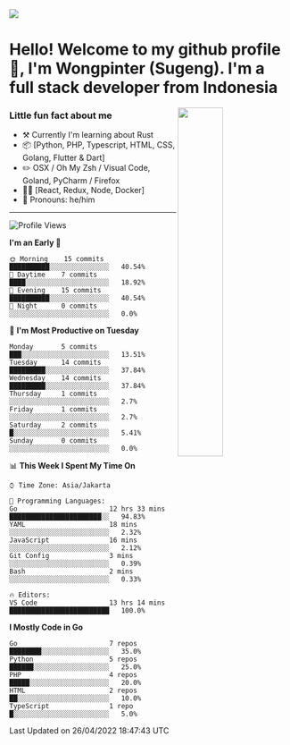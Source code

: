 <img src="https://res.cloudinary.com/sugengme/image/upload/v1626782571/banner.png">

# Hello! Welcome to my github profile 👋, I'm Wongpinter (Sugeng). I'm a full stack developer from Indonesia

[<img align="right" width="40%" src="https://github-readme-stats.vercel.app/api/top-langs/?username=wongpinter&hide=html,css, tex&title_color=ffffff&text_color=c9cacc&icon_color=2bbc8a&bg_color=1d1f21&langs_count=4">](https://metrics.lecoq.io/ouuan?template=classic)

### Little fun fact about me

-   :hammer_and_pick: Currently I'm learning about Rust
-   :package: [Python, PHP, Typescript, HTML, CSS, Golang, Flutter & Dart]
-   :pencil2: OSX / Oh My Zsh / Visual Code, Goland, PyCharm / Firefox
-   :man_scientist: [React, Redux, Node, Docker]
-   :man: Pronouns: he/him

---



<!--START_SECTION:waka-->
![Profile Views](http://img.shields.io/badge/Profile%20Views-0-blue)

**I'm an Early 🐤** 

```text
🌞 Morning    15 commits     ██████████░░░░░░░░░░░░░░░   40.54% 
🌆 Daytime    7 commits      ████░░░░░░░░░░░░░░░░░░░░░   18.92% 
🌃 Evening    15 commits     ██████████░░░░░░░░░░░░░░░   40.54% 
🌙 Night      0 commits      ░░░░░░░░░░░░░░░░░░░░░░░░░   0.0%

```
📅 **I'm Most Productive on Tuesday** 

```text
Monday       5 commits      ███░░░░░░░░░░░░░░░░░░░░░░   13.51% 
Tuesday      14 commits     █████████░░░░░░░░░░░░░░░░   37.84% 
Wednesday    14 commits     █████████░░░░░░░░░░░░░░░░   37.84% 
Thursday     1 commits      ░░░░░░░░░░░░░░░░░░░░░░░░░   2.7% 
Friday       1 commits      ░░░░░░░░░░░░░░░░░░░░░░░░░   2.7% 
Saturday     2 commits      █░░░░░░░░░░░░░░░░░░░░░░░░   5.41% 
Sunday       0 commits      ░░░░░░░░░░░░░░░░░░░░░░░░░   0.0%

```


📊 **This Week I Spent My Time On** 

```text
⌚︎ Time Zone: Asia/Jakarta

💬 Programming Languages: 
Go                       12 hrs 33 mins      ███████████████████████░░   94.83% 
YAML                     18 mins             ░░░░░░░░░░░░░░░░░░░░░░░░░   2.32% 
JavaScript               16 mins             ░░░░░░░░░░░░░░░░░░░░░░░░░   2.12% 
Git Config               3 mins              ░░░░░░░░░░░░░░░░░░░░░░░░░   0.39% 
Bash                     2 mins              ░░░░░░░░░░░░░░░░░░░░░░░░░   0.33%

🔥 Editors: 
VS Code                  13 hrs 14 mins      █████████████████████████   100.0%

```

**I Mostly Code in Go** 

```text
Go                       7 repos             ████████░░░░░░░░░░░░░░░░░   35.0% 
Python                   5 repos             ██████░░░░░░░░░░░░░░░░░░░   25.0% 
PHP                      4 repos             █████░░░░░░░░░░░░░░░░░░░░   20.0% 
HTML                     2 repos             ██░░░░░░░░░░░░░░░░░░░░░░░   10.0% 
TypeScript               1 repo              █░░░░░░░░░░░░░░░░░░░░░░░░   5.0%

```



 Last Updated on 26/04/2022 18:47:43 UTC
<!--END_SECTION:waka-->

<!--
**wongpinter/wongpinter** is a ✨ _special_ ✨ repository because its `README.md` (this file) appears on your GitHub profile.

Here are some ideas to get you started:

- 🔭 I’m currently working on ...
- 🌱 I’m currently learning ...
- 👯 I’m looking to collaborate on ...
- 🤔 I’m looking for help with ...
- 💬 Ask me about ...
- 📫 How to reach me: ...
- 😄 Pronouns: ...
- ⚡ Fun fact: ...
-->
